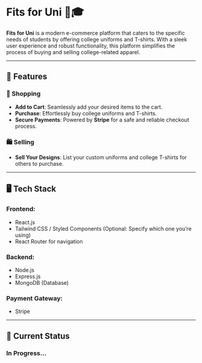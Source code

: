 # Fits for Uni 👕🎓

**Fits for Uni** is a modern e-commerce platform that caters to the specific needs of students by offering college uniforms and T-shirts. With a sleek user experience and robust functionality, this platform simplifies the process of buying and selling college-related apparel.

---

## 🚀 Features

### 🛒 Shopping
- **Add to Cart**: Seamlessly add your desired items to the cart.
- **Purchase**: Effortlessly buy college uniforms and T-shirts.
- **Secure Payments**: Powered by **Stripe** for a safe and reliable checkout process.

### 🛍️ Selling
- **Sell Your Designs**: List your custom uniforms and college T-shirts for others to purchase.

---

## 🖥️ Tech Stack

### **Frontend**: 
- React.js
- Tailwind CSS / Styled Components (Optional: Specify which one you’re using)
- React Router for navigation

### **Backend**:
- Node.js
- Express.js
- MongoDB (Database)

### **Payment Gateway**:
- Stripe

---

## 📂 Current Status
### In Progress...
